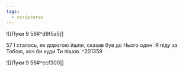 ```yaml
---
tags:
  - scriptures
---
```


![[Луки 9 56#^d9f5a5]]

57 І сталось, як дорогою йшли, сказав був до Нього один: Я піду за Тобою, хоч би куди Ти пішов. ^201359

![[Луки 9 58#^ecf300]]